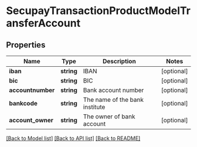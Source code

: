 # SecupayTransactionProductModelTransferAccount

## Properties
Name | Type | Description | Notes
------------ | ------------- | ------------- | -------------
**iban** | **string** | IBAN | [optional] 
**bic** | **string** | BIC | [optional] 
**accountnumber** | **string** | Bank account number | [optional] 
**bankcode** | **string** | The name of the bank institute | [optional] 
**account_owner** | **string** | The owner of bank account | [optional] 

[[Back to Model list]](../README.md#documentation-for-models) [[Back to API list]](../README.md#documentation-for-api-endpoints) [[Back to README]](../README.md)



